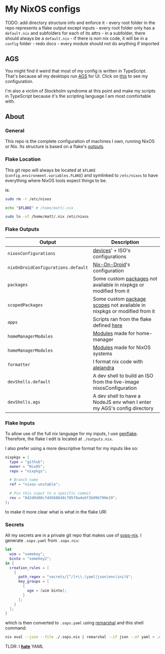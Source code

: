 # My NixOS configs

TODO: add directory structure info and enforce it
    - every root folder in the repo represents a flake output except inputs
    - every root folder only has a `default.nix` and subfolders for each
      of its attrs
    - in a subfolder, there should always be a `default.nix`
    - if there is non nix code, it will be in a `config` folder
    - redo docs
    - every module should not do anything if imported

## AGS

You might find it weird that most of my config is written in TypeScript.
That's because all my desktops run
[AGS](https://github.com/Aylur/ags)
for UI. Click on
[this](https://git.nelim.org/matt1432/nixos-configs/src/branch/master/modules/ags)
to see my configuration.

I'm also a victim of Stockholm syndrome at this point and make my scripts
in TypeScript because it's the scripting language I am most comfortable with.

## About

### General

This repo is the complete configuration of machines I own,
running NixOS or Nix. Its structure is based on a flake's
[outputs](https://wiki.nixos.org/wiki/Flakes#Output_schema).

### Flake Location

This git repo will always be located at `$FLAKE` (`config.environment.variables.FLAKE`)
and symlinked to `/etc/nixos` to have everything where NixOS tools
expect things to be.

ie.

```bash
sudo rm -r /etc/nixos

echo "$FLAKE" # /home/matt/.nix

sudo ln -sf /home/matt/.nix /etc/nixos
```

### Flake Outputs

| Output                             | Description |
| ---------------------------------- | ----------- |
| `nixosConfigurations`              | [devices](https://git.nelim.org/matt1432/nixos-configs/src/branch/master/devices)' + ISO's configurations |
| `nixOnDroidConfigurations.default` | [Nix-On-Droid](https://git.nelim.org/matt1432/nixos-configs/src/branch/master/devices/android)'s configuration |
| `packages`                         | Some custom [packages](https://git.nelim.org/matt1432/nixos-configs/src/branch/master/packages) not available in nixpkgs or modified from it |
| `scopedPackages`                   | Some custom [package scopes](https://git.nelim.org/matt1432/nixos-configs/src/branch/master/scopedPackages) not available in nixpkgs or modified from it |
| `apps`                             | Scripts ran from the flake defined [here](https://git.nelim.org/matt1432/nixos-configs/src/branch/master/apps) |
| `homeManagerModules`               | [Modules](https://git.nelim.org/matt1432/nixos-configs/src/branch/master/homeManagerModules) made for home-manager |
| `homeManagerModules`               | [Modules](https://git.nelim.org/matt1432/nixos-configs/src/branch/master/modules) made for NixOS systems |
| `formatter`                        | I format nix code with [alejandra](https://github.com/kamadorueda/alejandra) |
| `devShells.default`                | A dev shell to build an ISO from the live-image nixosConfiguration |
| `devShells.ags`                    | A dev shell to have a NodeJS env when I enter my AGS's config directory |

### Flake Inputs

To allow use of the full nix language for my inputs, I use [genflake](https://github.com/jorsn/flakegen).
Therefore, the flake I edit is located at `./outputs.nix`.

I also prefer using a more descriptive format for my inputs like so:

```nix
nixpkgs = {
  type = "github";
  owner = "NixOS";
  repo = "nixpkgs";

  # Branch name
  ref = "nixos-unstable";

  # Pin this input to a specific commit
  rev = "842d9d80cfd4560648c785f8a4e6f3b096790e19";
};
```

to make it more clear what is what in the flake URI

### Secrets

All my secrets are in a private git repo that makes use of
[sops-nix](https://github.com/Mic92/sops-nix).
I generate `.sops.yaml` from `.sops.nix`:

```nix
let
  wim = "somekey";
  binto = "somekey2";
in {
  creation_rules = [
    {
      path_regex = "secrets/[^/]+\\.(yaml|json|env|ini)$";
      key_groups = [
        {
          age = [wim binto];
        }
      ];
    }
  ];
}
```

which is then converted to `.sops.yaml` using
[remarshal](https://github.com/remarshal-project/remarshal)
and this shell command:

```bash
nix eval --json --file ./.sops.nix | remarshal --if json --of yaml > .sops.yaml
```

TLDR: I
**[hate](https://ruudvanasseldonk.com/2023/01/11/the-yaml-document-from-hell)**
YAML
